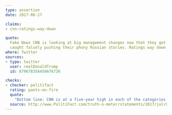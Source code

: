 ```yaml
---
type: assertion
date: 2017-06-27

claims:
- cnn-ratings-way-down

quote:
  Fake News CNN is looking at big management changes now that they got
  caught falsely pushing their phony Russian stories. Ratings way down!
where: Twitter
sources:
- type: twitter
  user: realDonaldTrump
  id: 879678356450676736

checks:
- checker: politifact
  rating: pants-on-fire
  quote:
    "Bottom line: CNN is at a five-year high in each of the categories we looked at, according to data provided by the Nielsen Company."
  source: http://www.PolitiFact.com/truth-o-meter/statements/2017/jul/03/donald-trump/trumps-pants-fire-claim-cnn-ratings-are-way-down/
---
```

